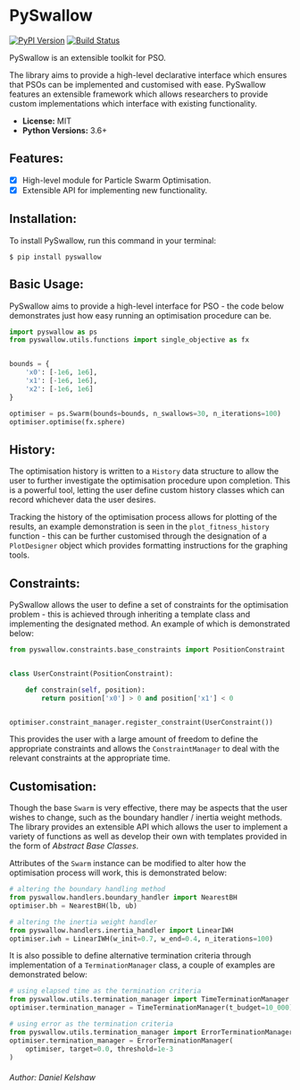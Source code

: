 # PySwallow

[![PyPI Version](https://badge.fury.io/py/PySwallow.svg)](https://badge.fury.io/py/PySwallow)
[![Build Status](https://travis-ci.org/danielkelshaw/PySwallow.svg?branch=master)](https://travis-ci.org/danielkelshaw/PySwallow)

PySwallow is an extensible toolkit for PSO.

The library aims to provide a high-level declarative interface which
ensures that PSOs can be implemented and customised with ease. PySwallow 
features an extensible framework which allows researchers to provide 
custom implementations which interface with existing functionality.

- **License:** MIT
- **Python Versions:** 3.6+

## **Features:**
- [x] High-level module for Particle Swarm Optimisation.
- [x] Extensible API for implementing new functionality.

## **Installation:**
To install PySwallow, run this command in your terminal:

```shell
$ pip install pyswallow
```

## **Basic Usage:**
PySwallow aims to provide a high-level interface for PSO - the code 
below demonstrates just how easy running an optimisation procedure
can be.

```python
import pyswallow as ps
from pyswallow.utils.functions import single_objective as fx


bounds = {
    'x0': [-1e6, 1e6],
    'x1': [-1e6, 1e6],
    'x2': [-1e6, 1e6]
}

optimiser = ps.Swarm(bounds=bounds, n_swallows=30, n_iterations=100)
optimiser.optimise(fx.sphere)
```

## **History:**
The optimisation history is written to a ```History``` data structure
to allow the user to further investigate the optimisation procedure 
upon completion. This is a powerful tool, letting the user define custom
history classes which can record whichever data the user desires.

Tracking the history of the optimisation process allows for plotting
of the results, an example demonstration is seen in the
```plot_fitness_history``` function - this can be further customised
through the designation of a ```PlotDesigner``` object which provides
formatting instructions for the graphing tools.

## **Constraints:**
PySwallow allows the user to define a set of constraints for the 
optimisation problem - this is achieved through inheriting a template 
class and implementing the designated method. An example of which is 
demonstrated below:

```python
from pyswallow.constraints.base_constraints import PositionConstraint


class UserConstraint(PositionConstraint):

    def constrain(self, position):
        return position['x0'] > 0 and position['x1'] < 0


optimiser.constraint_manager.register_constraint(UserConstraint())
```

This provides the user with a large amount of freedom to define the
appropriate constraints and allows the `ConstraintManager` to deal with
the relevant constraints at the appropriate time.

## **Customisation:**
Though the base `Swarm` is very effective, there may be aspects that the
user wishes to change, such as the boundary handler / inertia weight
methods. The library provides an extensible API which allows the user
to implement a variety of functions as well as develop their own with
templates provided in the form of *Abstract Base Classes*.

Attributes of the `Swarm` instance can be modified to alter how the
optimisation process will work, this is demonstrated below:

```python
# altering the boundary handling method
from pyswallow.handlers.boundary_handler import NearestBH
optimiser.bh = NearestBH(lb, ub)
```
```python
# altering the inertia weight handler
from pyswallow.handlers.inertia_handler import LinearIWH
optimiser.iwh = LinearIWH(w_init=0.7, w_end=0.4, n_iterations=100)
```

It is also possible to define alternative termination criteria through
implementation of a ```TerminationManager``` class, a couple of examples
are demonstrated below:

```python
# using elapsed time as the termination criteria
from pyswallow.utils.termination_manager import TimeTerminationManager
optimiser.termination_manager = TimeTerminationManager(t_budget=10_000)
```

```python
# using error as the termination criteria
from pyswallow.utils.termination_manager import ErrorTerminationManager
optimiser.termination_manager = ErrorTerminationManager(
    optimiser, target=0.0, threshold=1e-3
)
```

###### Author: Daniel Kelshaw
